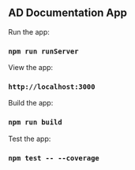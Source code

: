 ## AD Documentation App

Run the app:

### `npm run runServer`

View the app:

### `http://localhost:3000`

Build the app:

### `npm run build`

Test the app:

### `npm test -- --coverage`
